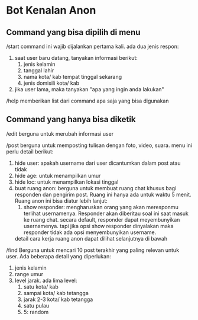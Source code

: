 # Bot Kenalan Anon
## Command yang bisa dipilih di menu
/start
command ini wajib dijalankan pertama kali. ada dua jenis respon:
<ol>
<li>saat user baru datang, tanyakan informasi berikut:
    <ol>
	<li>jenis kelamin
	<li>tanggal lahir
	<li>nama kota/ kab tempat tinggal sekarang
	<li>jenis domisili kota/ kab
    </ol>
<li>jika user lama, maka tanyakan "apa yang ingin anda lakukan"
</ol>

/help
memberikan list dari command apa saja yang bisa digunakan

## Command yang hanya bisa diketik
/edit
berguna untuk merubah informasi user

/post
berguna untuk memposting tulisan dengan foto, video, suara. menu ini perlu detail berikut:
<ol>
<li>hide user: apakah username dari user dicantumkan dalam post atau tidak
<li>hide age: untuk menampilkan umur
<li>hide loc: untuk menampilkan lokasi tinggal	
<li>buat ruang anon: berguna untuk membuat ruang chat khusus bagi responden dan pengirim post. Ruang ini hanya ada untuk waktu 5 menit. Ruang anon ini bisa diatur lebih lanjut:
    <ol>
    <li>show responder: mengharuskan orang yang akan meresponmu terlihat usernamenya. Responder akan diberitau soal ini saat masuk ke ruang chat. secara default, responder dapat meyembunyikan usernamenya. tapi jika opsi show responder dinyalakan maka responder tidak ada opsi menyembunyikan username.
    </ol>
detail cara kerja ruang anon dapat dilihat selanjutnya di bawah
</ol>

/find
Berguna untuk mencari 10 post terakhir yang paling relevan untuk user. Ada beberapa detail yang diperlukan:
<ol>
<li>jenis kelamin
<li>range umur
<li>level jarak. ada lima level:
    <ol>
    <li>satu kota/ kab
    <li>sampai kota/ kab tetangga
    <li>jarak 2-3 kota/ kab tetangga
    <li>satu pulau
    <li>5: random
    </ol>
</ol>

